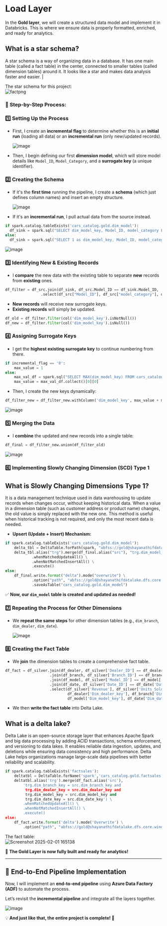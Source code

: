 # Load Layer

In the **Gold layer**, we will create a structured data model and implement it in Databricks. This is where we ensure data is properly formatted, enriched, and ready for analytics.

## **What is a star schema?**  
A star schema is a way of organizing data in a database. It has one main table (called a fact table) in the center, connected to smaller tables (called dimension tables) around it. It looks like a star and makes data analysis faster and easier. |

The star schema for this project:  
![factpng](https://github.com/user-attachments/assets/29c07dee-6d64-4831-991e-d0e61f5d1834)
   

### 📌 Step-by-Step Process:

### 1️⃣ Setting Up the Process
- First, I create an **incremental flag** to determine whether this is an **initial run** (loading all data) or an **incremental run** (only new/updated records).

  ![image](https://github.com/user-attachments/assets/95dcc463-e389-41db-91b1-900ff956debf)
  
- Then, I begin defining our first **dimension model**, which will store model details like `Model_ID`, `Model_Category`, and a **surrogate key** (a unique identifier).

### 2️⃣ Creating the Schema
- If it's the **first time** running the pipeline, I create a **schema** (which just defines column names) and insert an empty structure.

  ![image](https://github.com/user-attachments/assets/f0291d2a-10fc-40af-8738-1bd240eb76b2)
  
- If it's an **incremental run**, I pull actual data from the source instead.

```python
if spark.catalog.tableExists('cars_catalog.gold.dim_model'):
  df_sink = spark.sql("SELECT dim_model_key, Model_ID, model_category FROM parquet.`abfss://silver@shayanathifdatalake.dfs.core.windows.net/carsales`")
else:
  df_sink = spark.sql("SELECT 1 as dim_model_key, Model_ID, model_category FROM parquet.`abfss://silver@shayanathifdatalake.dfs.core.windows.net/carsales` WHERE 1 = 0")
```

  ![image](https://github.com/user-attachments/assets/29388042-0b9f-4520-955b-f5b0d8e97c68)
  
### 3️⃣ Identifying New & Existing Records
- I **compare** the new data with the existing table to separate **new** records from **existing** ones.

```python
df_filter = df_src.join(df_sink, df_src.Model_ID == df_sink.Model_ID, 'left') \
                .select(df_src["Model_ID"], df_src["model_category"], df_sink["dim_model_key"])
```

- **New records** will receive new surrogate keys.
- **Existing records** will simply be updated.

```python
df_old = df_filter.filter(col('dim_model_key').isNotNull())
df_new = df_filter.filter(col('dim_model_key').isNull())
```

### 4️⃣ Assigning Surrogate Keys
- I get the **highest existing surrogate key** to continue numbering from there.

```python
if incremental_flag == '0':
    max_value = 1
else:
    max_val_df = spark.sql("SELECT MAX(dim_model_key) FROM cars_catalog.gold.dim_model")
    max_value = max_val_df.collect()[0][0]
```

- Then, I create the new keys dynamically:

```python
df_filter_new = df_filter_new.withColumn('dim_model_key', max_value + monotonically_increasing_id())
```

  ![image](https://github.com/user-attachments/assets/c85ffe9c-ff36-49cc-aa8d-285950c69237)
  
### 5️⃣ Merging the Data
- I **combine** the updated and new records into a single table:

```python
df_final = df_filter_new.union(df_filter_old)
```

  ![image](https://github.com/user-attachments/assets/7c92297d-74db-488b-9246-bfed42b6f35d)
  
### 6️⃣ Implementing **Slowly Changing Dimension (SCD) Type 1**  
  
## What is Slowly Changing Dimensions Type 1?  
It is a data management technique used in data warehousing to update records when changes occur, without keeping historical data. When a value in a dimension table (such as customer address or product name) changes, the old value is simply replaced with the new one. This method is useful when historical tracking is not required, and only the most recent data is needed.

- **Upsert (Update + Insert) Mechanism:**

```python
if spark.catalog.tableExists('cars_catalog.gold.dim_model'):
    delta_tbl = DeltaTable.forPath(spark, "abfss://gold@shayanathifdatalake.dfs.core.windows.net/dim_model")
    delta_tbl.alias("trg").merge(df_final.alias("src"), "trg.dim_model_key = src.dim_model_key") \
            .whenMatchedUpdateAll() \
            .whenNotMatchedInsertAll() \
            .execute()
else:
    df_final.write.format("delta").mode("overwrite") \
            .option("path", "abfss://gold@shayanathifdatalake.dfs.core.windows.net/dim_model") \
            .saveAsTable("cars_catalog.gold.dim_model")
```

✅ **Now, our `dim_model` table is created and updated as needed!**

### 7️⃣ Repeating the Process for Other Dimensions
- We **repeat the same steps** for other dimension tables (e.g., `dim_branch`, `dim_dealer`, `dim_date`).

  ![image](https://github.com/user-attachments/assets/f67e5c8f-b5c7-4f1f-acad-4d74f9a66ae4)
  
### 8️⃣ Creating the Fact Table
- We **join** the dimension tables to create a comprehensive fact table.

```python
df_fact = df_silver.join(df_dealer, df_silver['Dealer_ID'] == df_dealer['Dealer_ID'], 'left')\
                    .join(df_branch, df_silver['Branch_ID'] == df_branch['Branch_ID'], 'left')\
                    .join(df_model, df_silver['Model_ID'] == df_model['MODEL_ID'], 'left')\
                    .join(df_date, df_silver['Date_ID'] == df_date['Date_ID'], 'left')\
                    .select(df_silver['Revenue'], df_silver['Units_Sold'], df_silver['Revenue_Per_Unit'],
                            df_dealer['Dim_dealer_key'], df_branch['Dim_branch_key'],
                            df_model['Dim_model_key'], df_date['Dim_date_key'])
```

- We then **write the fact table** into Delta Lake.
## What is a delta lake?  
Delta Lake is an open-source storage layer that enhances Apache Spark and big data processing by adding ACID transactions, schema enforcement, and versioning to data lakes. It enables reliable data ingestion, updates, and deletions while ensuring data consistency and high performance. Delta Lake helps organizations manage large-scale data pipelines with better reliability and scalability.


```python
if spark.catalog.tableExists('factsales'):
    deltatbl = DeltaTable.forName('spark','cars_catalog.gold.factsales' )
    deltatbl.alias('trg').merge(df_fact.alias('src'), 
        'trg.dim_branch_key = src.dim_branch_key and 
         trg.dim_dealer_key = src.dim_dealer_key and 
         trg.dim_model_key = src.dim_model_key and 
         trg.dim_date_key = src.dim_date_key') \
        .whenMatchedUpdateAll() \
        .whenNotMatchedInsertAll() \
        .execute()
else:
    df_fact.write.format('delta').mode('Overwrite') \
        .option("path", "abfss://gold@shayanathifdatalake.dfs.core.windows.net/carsales")
```
The fact table:  
![Screenshot 2025-02-01 165138](https://github.com/user-attachments/assets/2679a06c-47dd-4322-98ad-b62fc076b624)
  
🎉 **The Gold Layer is now fully built and ready for analytics!**

---

## 🏁 End-to-End Pipeline Implementation

Now, I will implement an **end-to-end pipeline** using **Azure Data Factory (ADF)** to automate the process.

Let’s revisit the **incremental pipeline** and integrate all the layers together.

  ![image](https://github.com/user-attachments/assets/e5c4b9ec-5ae3-4279-a32e-14a694341bf7)
  
💡 **And just like that, the entire project is complete! 🚀**
